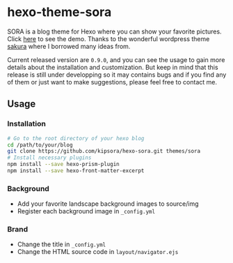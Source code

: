 # hexo-theme-sora
SORA is a blog theme for Hexo where you can show your favorite pictures. Click [here](https://jcyang.moe) to see the demo. Thanks to the wonderful wordpress theme [sakura](https://github.com/mashirozx/Sakura) where I borrowed many ideas from.

Current released version are `0.9.0`, and you can see the usage to gain more details about the installation and customization. But keep in mind that this release is still under developping so it may contains bugs and if you find any of them or just want to make suggestions, please feel free to contact me. 

## Usage
### Installation
```bash
# Go to the root directory of your hexo blog
cd /path/to/your/blog
git clone https://github.com/kipsora/hexo-sora.git themes/sora
# Install necessary plugins
npm install --save hexo-prism-plugin
npm install --save hexo-front-matter-excerpt
```

### Background
* Add your favorite landscape background images to source/img
* Register each background image in `_config.yml`

### Brand
* Change the title in `_config.yml`
* Change the HTML source code in `layout/navigator.ejs`
